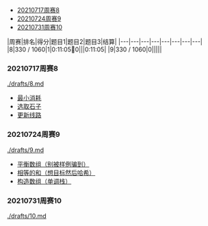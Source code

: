 
<!-- @import "[TOC]" {cmd="toc" depthFrom=1 depthTo=6 orderedList=false} -->

<!-- code_chunk_output -->

- [20210717周赛8](#20210717周赛8)
- [20210724周赛9](#20210724周赛9)
- [20210731周赛10](#20210731周赛10)

<!-- /code_chunk_output -->

|周赛|排名|得分|题目1|题目2|题目3|结算|
|---|---|---|---|---|---|---|---|
|8|330 / 1060|1|0:11:05🐛0|||0:11:05|
|9|330 / 1060|0|||||

### 20210717周赛8
[./drafts/8.md](./drafts/8.md)

- [最小消耗](./drafts/8.md#最小消耗)
- [选取石子](./drafts/8.md#选取石子)
- [更新线路](./drafts/8.md#更新线路)

### 20210724周赛9
[./drafts/9.md](./drafts/9.md)

- [平衡数组（别被样例骗到）](./drafts/9.md#平衡数组别被样例骗到)
- [相等的和（想目标然后哈希）](./drafts/9.md#相等的和想目标然后哈希)
- [构造数组（单调栈）](./drafts/9.md#构造数组单调栈)

### 20210731周赛10
[./drafts/10.md](./drafts/10.md)

